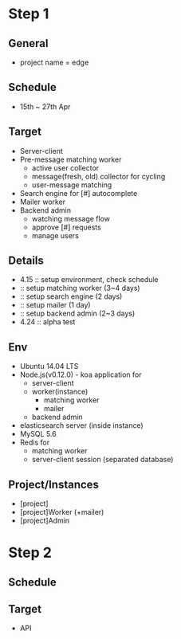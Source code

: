 # Step 1
## General
* project name = edge
## Schedule
* 15th ~ 27th Apr

## Target
* Server-client
* Pre-message matching worker
  * active user collector
  * message(fresh, old) collector for cycling
  * user-message matching
* Search engine for [#] autocomplete
* Mailer worker
* Backend admin
  * watching message flow
  * approve [#] requests
  * manage users

## Details
* 4.15 :: setup environment, check schedule
* :: setup matching worker (3~4 days) 
* :: setup search engine (2 days)
* :: setup mailer (1 day)
* :: setup backend admin (2~3 days)
* 4.24 :: alpha test

## Env
* Ubuntu 14.04 LTS
* Node.js(v0.12.0) - koa application for
  * server-client
  * worker(instance)
    * matching worker
    * mailer
  * backend admin
* elasticsearch server (inside instance)
* MySQL 5.6
* Redis for
  * matching worker
  * server-client session (separated database)

## Project/Instances
* [project]
* [project]Worker (+mailer)
* [project]Admin

# Step 2
## Schedule
## Target
* API
